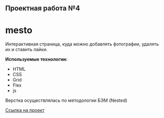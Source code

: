 ## Проектная работа №4

# mesto

Интерактивная страница, куда можно добавлять фотографии, удалять их и ставить лайки.

**Используемые технологии:**

* HTML
* CSS
* Grid
* Flex
* js

Верстка осуществлялась по методологии БЭМ (Nested)

[Ссылка на проект](https://viver77.github.io//)

